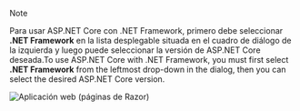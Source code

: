   > [!NOTE]
  > <span data-ttu-id="6f231-101">Para usar ASP.NET Core con .NET Framework, primero debe seleccionar **.NET Framework** en la lista desplegable situada en el cuadro de diálogo de la izquierda y luego puede seleccionar la versión de ASP.NET Core deseada.</span><span class="sxs-lookup"><span data-stu-id="6f231-101">To use ASP.NET Core with .NET Framework, you must first select **.NET Framework** from the leftmost drop-down in the dialog, then you can select the desired ASP.NET Core version.</span></span>

  ![Aplicación web (páginas de Razor)](../tutorials/razor-pages/razor-pages-start/_static/np2.png)